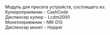 Модуль для пресета устройств, состоящего из:  
Купюроприемник - CashCode  
Диспенсер купюр - Lcdm2000  
Монетоприемник - NRI G13  
Диспенсер монет - Hopper  
